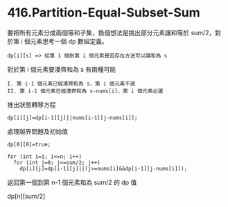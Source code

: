 # 416.Partition-Equal-Subset-Sum

要把所有元素分成兩個等和子集，換個想法是挑出部分元素讓和等於 sum/2，對於第 i 個元素思考一個 dp 數組定義。

```
dp[i][s] => 從第 1 個到第 i 個元素是否存在方法可以讓和為 s
```

對於第 i 個元素要湊齊和為 s 有兩種可能

```
I. 第 i-1 個元素已經湊齊和為 s，第 i 個元素不選
II. 第 i-1 個元素已經湊齊和為 s-nums[i]，第 i 個元素必選
```

推出狀態轉移方程

```
dp[i][j]=dp[i-1][j]||nums[i-1][j-nums[i]];
```

處理越界問題及初始值

```
dp[0][0]=true;

for (int i=1; i<=n; i++)
  for (int j=0; j<=sum/2; j++)
    dp[i][j]=dp[i-1][j]||(j>=nums[i]&&dp[i-1][j-nums[i]]);
```

返回第一個到第 n-1 個元素和為 sum/2 的 dp 值

dp[n][sum/2]
